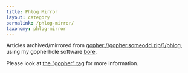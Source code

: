 ```yaml
---
title: Phlog Mirror
layout: category
permalink: /phlog-mirror/
taxonomy: phlog-mirror
---
```


Articles archived/mirrored from
[gopher://gopher.someodd.zip/1/phlog](gopher://gopher.someodd.zip/1/phlog), using my gopherhole software
[bore](https://github.com/someodd/bore).

Please look at [the "gopher" tag](/tags/gopher) for more information.
